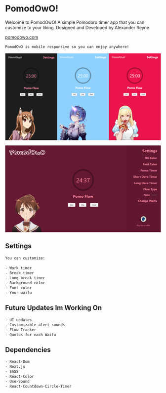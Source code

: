 # PomodOwO!

Welcome to PomodOwO! A simple Pomodoro timer app that you can customize to your liking. Designed and Developed by Alexander Reyne.

[pomodowo.com](https://www.pomodowo.com/)

```
PomodOwO is mobile responsive so you can enjoy anywhere!
```

![PomodOwO ScreenShot](public/mobile-screenshot.png)

![PomodOwO ScreenShot](public/desktop-screenshot.png)

## Settings

```
You can customize:

- Work timer
- Break timer
- Long break timer
- Background color
- Font color
- Your waifu
```

## Future Updates Im Working On

```- More Waifus
- UI updates
- Customizable alert sounds
- Flow Tracker
- Quotes for each Waifu
```

## Dependencies

```- React.js
- React-Dom
- Next.js
- SASS
- React-Color
- Use-Sound
- React-Countdown-Circle-Timer
```
